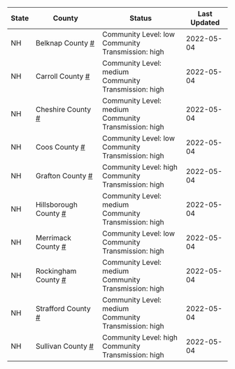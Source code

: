 State | County | Status | Last Updated
--- | --- | --- | --- 
NH | Belknap County <a href="#belknap_county">#</a> | <a name="belknap_county"></a>Community Level: low<br/>Community Transmission: high | 2022-05-04
NH | Carroll County <a href="#carroll_county">#</a> | <a name="carroll_county"></a>Community Level: medium<br/>Community Transmission: high | 2022-05-04
NH | Cheshire County <a href="#cheshire_county">#</a> | <a name="cheshire_county"></a>Community Level: medium<br/>Community Transmission: high | 2022-05-04
NH | Coos County <a href="#coos_county">#</a> | <a name="coos_county"></a>Community Level: low<br/>Community Transmission: high | 2022-05-04
NH | Grafton County <a href="#grafton_county">#</a> | <a name="grafton_county"></a>Community Level: high<br/>Community Transmission: high | 2022-05-04
NH | Hillsborough County <a href="#hillsborough_county">#</a> | <a name="hillsborough_county"></a>Community Level: medium<br/>Community Transmission: high | 2022-05-04
NH | Merrimack County <a href="#merrimack_county">#</a> | <a name="merrimack_county"></a>Community Level: low<br/>Community Transmission: high | 2022-05-04
NH | Rockingham County <a href="#rockingham_county">#</a> | <a name="rockingham_county"></a>Community Level: medium<br/>Community Transmission: high | 2022-05-04
NH | Strafford County <a href="#strafford_county">#</a> | <a name="strafford_county"></a>Community Level: medium<br/>Community Transmission: high | 2022-05-04
NH | Sullivan County <a href="#sullivan_county">#</a> | <a name="sullivan_county"></a>Community Level: high<br/>Community Transmission: high | 2022-05-04
